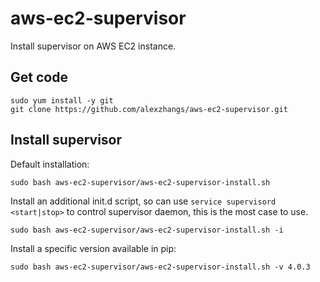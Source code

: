 # aws-ec2-supervisor

Install supervisor on AWS EC2 instance.

## Get code

```
sudo yum install -y git
git clone https://github.com/alexzhangs/aws-ec2-supervisor.git
```

## Install supervisor

Default installation:

```
sudo bash aws-ec2-supervisor/aws-ec2-supervisor-install.sh
```

Install an additional init.d script, so can use `service supervisord
<start|stop>` to control supervisor daemon, this is the most case to
use.

```
sudo bash aws-ec2-supervisor/aws-ec2-supervisor-install.sh -i
```

Install a specific version available in pip:

```
sudo bash aws-ec2-supervisor/aws-ec2-supervisor-install.sh -v 4.0.3
```
